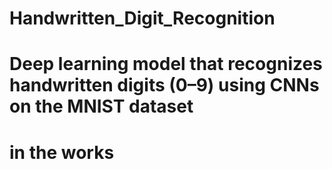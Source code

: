 # Handwritten_Digit_Recognition
# Deep learning model that recognizes handwritten digits (0–9) using CNNs on the MNIST dataset
# in the works
